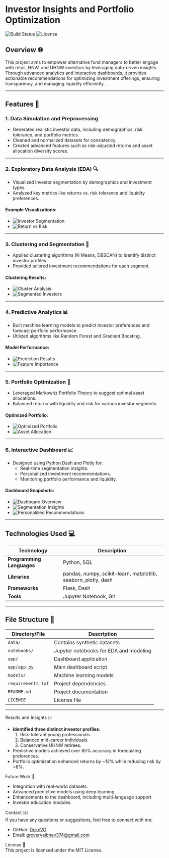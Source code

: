 # Investor Insights and Portfolio Optimization

![Build Status](https://img.shields.io/badge/Build-Passing-brightgreen) ![License](https://img.shields.io/badge/License-MIT-blue)

## **Overview** 🌐
This project aims to empower alternative fund managers to better engage with retail, HNW, and UHNW investors by leveraging data-driven insights. Through advanced analytics and interactive dashboards, it provides actionable recommendations for optimizing investment offerings, ensuring transparency, and managing liquidity efficiently.

---

## **Features** 🌟

### **1. Data Simulation and Preprocessing** 
- Generated realistic investor data, including demographics, risk tolerance, and portfolio metrics.
- Cleaned and normalized datasets for consistency.
- Created advanced features such as risk-adjusted returns and asset allocation diversity scores.

---

### **2. Exploratory Data Analysis (EDA)** 🔍
- Visualized investor segmentation by demographics and investment types.
- Analyzed key metrics like returns vs. risk tolerance and liquidity preferences.

#### Example Visualizations:
- ![Investor Segmentation](https://github.com/user-attachments/assets/419acd87-cd63-4b5b-be45-1a87244bf342)
- ![Return vs Risk](https://github.com/user-attachments/assets/38e08825-8810-4036-8390-0266b723087d)

---

### **3. Clustering and Segmentation** 🧠
- Applied clustering algorithms (K-Means, DBSCAN) to identify distinct investor profiles.
- Provided tailored investment recommendations for each segment.

#### Clustering Results:
- ![Cluster Analysis](https://github.com/user-attachments/assets/ec2e924d-a6a4-492f-8ca1-d5800631e6a5)
- ![Segmented Investors](https://github.com/user-attachments/assets/20b76882-324f-4676-8534-510c479cb91e)

---

### **4. Predictive Analytics** 📊
- Built machine learning models to predict investor preferences and forecast portfolio performance.
- Utilized algorithms like Random Forest and Gradient Boosting.

#### Model Performance:
- ![Prediction Results](https://github.com/user-attachments/assets/bc0d7d8d-9590-45d8-b3cc-f67a80bc6d52)
- ![Feature Importance](https://github.com/user-attachments/assets/672af9a4-c8b5-4119-af39-cc309c8ebfc6)

---

### **5. Portfolio Optimization** 💼
- Leveraged Markowitz Portfolio Theory to suggest optimal asset allocations.
- Balanced returns with liquidity and risk for various investor segments.

#### Optimized Portfolio:
- ![Optimized Portfolio](https://github.com/user-attachments/assets/6b823f82-fe88-494c-b37e-e95bdbbcd735)
- ![Asset Allocation](https://github.com/user-attachments/assets/bd6fe5bc-c5bf-48b2-b4d3-370523b34f1b)

---

### **6. Interactive Dashboard** 📈
- Designed using Python Dash and Plotly for:
  - Real-time segmentation insights.
  - Personalized investment recommendations.
  - Monitoring portfolio performance and liquidity.

#### Dashboard Snapshots:
- ![Dashboard Overview](https://github.com/user-attachments/assets/046efddf-d378-485d-9a29-12ea5e191c1d)
- ![Segmentation Insights](https://github.com/user-attachments/assets/7a879870-8d0e-4252-9c4d-06d359ef146d)
- ![Personalized Recommendations](https://github.com/user-attachments/assets/8857949f-7864-40dc-a483-e087861e706c)

---

## **Technologies Used** 💻
| Technology          | Description                                      |
|---------------------|--------------------------------------------------|
| **Programming Languages** | Python, SQL                                  |
| **Libraries**       | pandas, numpy, scikit-learn, matplotlib, seaborn, plotly, dash |
| **Frameworks**      | Flask, Dash                                      |
| **Tools**           | Jupyter Notebook, Git                           |

---

## **File Structure** 📂

| **Directory/File**        | **Description**                                  |
|---------------------------|--------------------------------------------------|
| `data/`                    | Contains synthetic datasets                     |
| `notebooks/`               | Jupyter notebooks for EDA and modeling          |
| `app/`                     | Dashboard application                           |
| `app/app.py`               | Main dashboard script                           |
| `models/`                  | Machine learning models                         |
| `requirements.txt`         | Project dependencies                            |
| `README.md`                | Project documentation                           |
| `LICENSE`                  | License file                                    |
---

Results and Insights 📈  
- **Identified three distinct investor profiles:**  
  1. Risk-tolerant young professionals.  
  2. Balanced mid-career individuals.  
  3. Conservative UHNW retirees.  
- Predictive models achieved over 85% accuracy in forecasting preferences.  
- Portfolio optimization enhanced returns by ~12% while reducing risk by ~8%.  

Future Work 🚀  
- Integration with real-world datasets.  
- Advanced predictive models using deep learning.  
- Enhancements to the dashboard, including multi-language support.  
- Investor education modules.  

Contact ✉️  
If you have any questions or suggestions, feel free to connect with me:  
- GitHub: [DukeVG](https://github.com/DukeVG)  
- Email: grovervaibhav374@gmail.com  

License 📜  
This project is licensed under the MIT License.  

